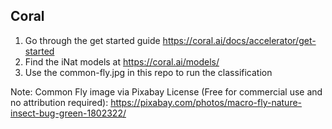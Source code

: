 

## Coral

1. Go through the get started guide https://coral.ai/docs/accelerator/get-started
1. Find the iNat models at https://coral.ai/models/
1. Use the common-fly.jpg in this repo to run the classification


Note: Common Fly image via Pixabay License (Free for commercial use and no attribution required):
  https://pixabay.com/photos/macro-fly-nature-insect-bug-green-1802322/

